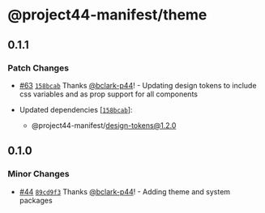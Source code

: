 # @project44-manifest/theme

## 0.1.1

### Patch Changes

- [#63](https://github.com/project44/manifest/pull/63) [`158bcab`](https://github.com/project44/manifest/commit/158bcab2655a02adf537ec531506d12975a8d959) Thanks [@bclark-p44](https://github.com/bclark-p44)! - Updating design tokens to include css variables and as prop support for all components

- Updated dependencies [[`158bcab`](https://github.com/project44/manifest/commit/158bcab2655a02adf537ec531506d12975a8d959)]:
  - @project44-manifest/design-tokens@1.2.0

## 0.1.0

### Minor Changes

- [#44](https://github.com/project44/manifest/pull/44) [`89cd9f3`](https://github.com/project44/manifest/commit/89cd9f326a680ca63f1b30f12fed7600c6fdf005) Thanks [@bclark-p44](https://github.com/bclark-p44)! - Adding theme and system packages
